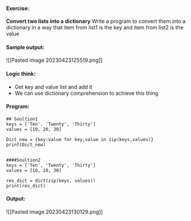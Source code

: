#### Exercise:
**Convert two lists into a dictionary**
  Write a program to convert them into a dictionary in a way that item from list1 is the key and item from list2 is the value

#### Sample output:

![[Pasted image 20230423125519.png]]

#### Logic think:
* Get key and value list and add it
* We can use dictionary comprehension to achieve this thing

#### Program:

```
## Soultion1
keys = ['Ten', 'Twenty', 'Thirty']
values = [10, 20, 30]

Dict_new = {key:value for key,value in zip(keys,values)}
print(Dict_new)


####Soultion2
keys = ['Ten', 'Twenty', 'Thirty']
values = [10, 20, 30]

res_dict = dict(zip(keys, values))
print(res_dict)

```

#### Output:

![[Pasted image 20230423130129.png]]